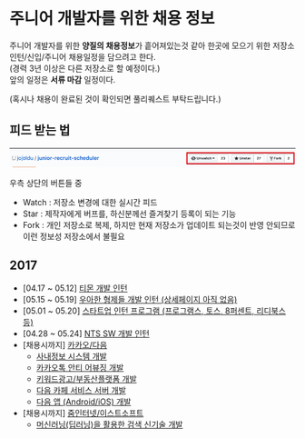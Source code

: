 # 주니어 개발자를 위한 채용 정보

주니어 개발자를 위한 **양질의 채용정보**가 흩어져있는것 같아 한곳에 모으기 위한 저장소  
인턴/신입/주니어 채용일정을 담으려고 한다.  
(경력 3년 이상은 다른 저장소로 할 예정이다.)  
앞의 일정은 **서류 마감** 일정이다.  
  
(혹시나 채용이 완료된 것이 확인되면 풀리퀘스트 부탁드립니다.)  

## 피드 받는 법

![버튼설명](./images/버튼설명.png)

우측 상단의 버튼들 중

* Watch : 저장소 변경에 대한 실시간 피드
* Star : 제작자에게 버프를, 하신분께선 즐겨찾기 등록이 되는 기능
* Fork : 개인 저장소로 복제, 하지만 현재 저장소가 업데이트 되는것이 반영 안되므로 이런 정보성 저장소에서 불필요

## 2017

* [04.17 ~ 05.12] [티몬 개발 인턴](http://blog.ticketmonster.co.kr/?p=28903)
* [05.15 ~ 05.19] [우아한 형제들 개발 인턴 (상세페이지 아직 없음)](https://www.facebook.com/codesquad.kr/posts/246059539196471:0)
* [05.01 ~ 05.20] [스타트업 인턴 프로그램 (프로그램스, 토스, 8퍼센트, 리디북스 등)](https://programmers.co.kr/competitions/18/summercoding-%EC%97%AC%EB%A6%84%EB%B0%A9%ED%95%99-%EC%8A%A4%ED%83%80%ED%8A%B8%EC%97%85-%EC%9D%B8%ED%84%B4-%ED%94%84%EB%A1%9C%EA%B7%B8%EB%9E%A8)
* [04.28 ~ 05.24] [NTS SW 개발 인턴](http://recruit.nts-corp.com/recNotice.do?pageAction=getRecCatList)
* [채용시까지] [카카오/다음](https://careers.kakao.com/jobs) 
  * [사내정보 시스템 개발](https://careers.kakao.com/jobs/P-9336?part=TECHNOLOGY&page=1&company=KAKAO)
  * [카카오톡 안티 어뷰징 개발](https://careers.kakao.com/jobs/P-10098?part=TECHNOLOGY&page=2&company=KAKAO)
  * [키워드광고/부동산플랫폼 개발](https://careers.kakao.com/jobs/P-10004?part=TECHNOLOGY&page=4&company=KAKAO)
  * [다음 카페 서비스 서버 개발](https://careers.kakao.com/jobs/P-10084?part=TECHNOLOGY&page=5&company=KAKAO)
  * [다음 앱 (Android/iOS) 개발](https://careers.kakao.com/jobs/P-10051?part=TECHNOLOGY&page=5&company=KAKAO)
* [채용시까지] [줌인터넷/이스트소프트](http://www.estsoft.co.kr/Default.aspx?wbs=5.0.3&sg1=&sg2=&sg3=&sg=&occupation=dev)
  * [머신러닝(딥러닝)을 활용한 검색 신기술 개발](http://www.estsoft.co.kr/Default.aspx?wbs=5.0.3.5&rcrtid=R201704140001)
